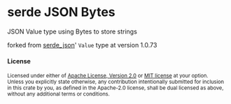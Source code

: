 # serde JSON Bytes

JSON Value type using Bytes to store strings

forked from [serde_json](https://github.com/serde-rs/json)' `Value` type at version 1.0.73

#### License

<sup>
Licensed under either of <a href="LICENSE-APACHE">Apache License, Version
2.0</a> or <a href="LICENSE-MIT">MIT license</a> at your option.
</sup>

<br>

<sub>
Unless you explicitly state otherwise, any contribution intentionally submitted
for inclusion in this crate by you, as defined in the Apache-2.0 license, shall
be dual licensed as above, without any additional terms or conditions.
</sub>

